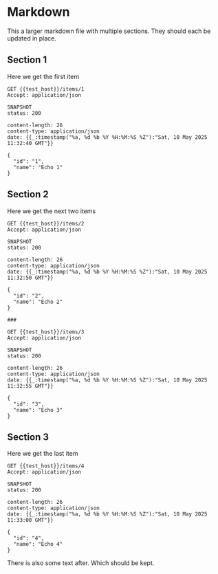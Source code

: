 ﻿# Markdown
This a larger markdown file with multiple sections.
They should each be updated in place.

## Section 1

Here we get the first item

````http
GET {{test_host}}/items/1
Accept: application/json

SNAPSHOT
status: 200

content-length: 26
content-type: application/json
date: {{_:timestamp("%a, %d %b %Y %H:%M:%S %Z"):"Sat, 10 May 2025 11:32:40 GMT"}}

{
  "id": "1",
  "name": "Echo 1"
}
````

## Section 2

Here we get the next two items

````http
GET {{test_host}}/items/2
Accept: application/json

SNAPSHOT
status: 200

content-length: 26
content-type: application/json
date: {{_:timestamp("%a, %d %b %Y %H:%M:%S %Z"):"Sat, 10 May 2025 11:32:50 GMT"}}

{
  "id": "2",
  "name": "Echo 2"
}

###

GET {{test_host}}/items/3
Accept: application/json

SNAPSHOT
status: 200

content-length: 26
content-type: application/json
date: {{_:timestamp("%a, %d %b %Y %H:%M:%S %Z"):"Sat, 10 May 2025 11:32:55 GMT"}}

{
  "id": "3",
  "name": "Echo 3"
}
````

## Section 3

Here we get the last item

````http
GET {{test_host}}/items/4
Accept: application/json

SNAPSHOT
status: 200

content-length: 26
content-type: application/json
date: {{_:timestamp("%a, %d %b %Y %H:%M:%S %Z"):"Sat, 10 May 2025 11:33:00 GMT"}}

{
  "id": "4",
  "name": "Echo 4"
}
````

There is also some text after. Which should be kept.